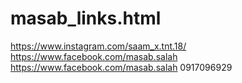 # masab_links.html
https://www.instagram.com/saam_x.tnt.18/
https://www.facebook.com/masab.salah
https://www.facebook.com/masab.salah
0917096929
